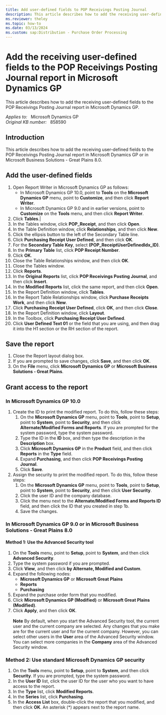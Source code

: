 ```yaml
---
title: Add user-defined fields to POP Receivings Posting Journal
description: This article describes how to add the receiving user-defined fields to the POP Receivings Posting Journal report in Microsoft Dynamics GP.
ms.reviewer: theley
ms.topic: how-to
ms.date: 03/13/2024
ms.custom: sap:Distribution - Purchase Order Processing
---
```

# Add the receiving user-defined fields to the POP Receivings Posting Journal report in Microsoft Dynamics GP

This article describes how to add the receiving user-defined fields to the POP Receivings Posting Journal report in Microsoft Dynamics GP.

_Applies to:_ &nbsp; Microsoft Dynamics GP  
_Original KB number:_ &nbsp; 858590

## Introduction

This article describes how to add the receiving user-defined fields to the POP Receivings Posting Journal report in Microsoft Dynamics GP or in Microsoft Business Solutions - Great Plains 8.0.

## Add the user-defined fields

1. Open Report Writer in Microsoft Dynamics GP as follows:
    - In Microsoft Dynamics GP 10.0, point to **Tools** on the **Microsoft Dynamics GP** menu, point to **Customize**, and then click **Report Writer**.
    - In Microsoft Dynamics GP 9.0 and in earlier versions, point to **Customize** on the **Tools** menu, and then click **Report Writer**.
1. Click **Tables**.|
1. In the Tables window, click **POP_Receipt**, and then click **Open**.
1. In the Table Definition window, click **Relationships**, and then click **New**.
1. Click the ellipsis button to the left of the Secondary Table line.
1. Click **Purchasing Receipt User Defined**, and then click **OK**.
1. For the **Secondary Table Key**, select **(POP_ReceiptUserDefinedldx_ID)**.
1. In the **Primary Table** list, click **POP Receipt Number**.
1. Click **OK**.
1. Close the Table Relationships window, and then click **OK**.
1. Close the Tables window.
1. Click **Reports**.
1. In the **Original Reports** list, click **POP Receivings Posting Journal**, and then click **Insert**.
1. In the **Modified Reports** list, click the same report, and then click **Open**.
1. In the Report Definition window, click **Tables**.
1. In the Report Table Relationships window, click **Purchase Receipts Work**, and then click **New**.
1. Click **Purchasing Receipt User Defined**, click **OK**, and then click **Close**.
1. In the Report Definition window, click **Layout**.
1. In the Toolbox, click **Purchasing Receipt User Defined**.
1. Click **User Defined Text 01** or the field that you are using, and then drag it into the H1 section or the RH section of the report.

## Save the report

1. Close the Report layout dialog box.
2. If you are prompted to save changes, click **Save**, and then click **OK**.
3. On the **File** menu, click **Microsoft Dynamics GP** or **Microsoft Business Solutions - Great Plains**.

## Grant access to the report

### In Microsoft Dynamics GP 10.0

1. Create the ID to print the modified report. To do this, follow these steps:
    1. On the **Microsoft Dynamics GP** menu, point to **Tools**, point to **Setup**, point to **System**, point to **Security**, and then click **Alternate/Modified Forms and Reports**. If you are prompted for the system password, type the system password.
    1. Type the ID in the **ID** box, and then type the description in the **Description** box.
    1. Click **Microsoft Dynamics GP** in the **Product** field, and then click **Reports** in the **Type** field.
    1. Expand **Purchasing**, and then click **POP Receivings Posting Journal**.
    1. Click **Save**.
2. Assign the security to print the modified report. To do this, follow these steps:
    1. On the **Microsoft Dynamics GP** menu, point to **Tools**, point to **Setup**, point to **System**, point to **Security**, and then click **User Security**.
    1. Click the user ID and the company database.
    1. Click the menu next to the **Alternate/Modified Forms and Reports ID** field, and then click the ID that you created in step 1b.
    1. Save the changes.

### In Microsoft Dynamics GP 9.0 or in Microsoft Business Solutions - Great Plains 8.0

#### Method 1: Use the Advanced Security tool

1. On the **Tools** menu, point to **Setup**, point to **System**, and then click **Advanced Security**.
2. Type the system password if you are prompted.
3. Click **View**, and then click **by Alternate, Modified and Custom**.
4. Expand the following nodes:
    - **Microsoft Dynamics GP** or **Microsoft Great Plains**
    - **Reports**
    - **Purchasing**
5. Expand the purchase order form that you modified.
6. Click **Microsoft Dynamics GP (Modified)** or **Microsoft Great Plains (Modified)**.
7. Click **Apply**, and then click **OK**.</br></br> **Note** By default, when you start the Advanced Security tool, the current user and the current company are selected. Any changes that you make are for the current user and for the current company. However, you can select other users in the **User** area of the Advanced Security window. You can select more companies in the **Company** area of the Advanced Security window.

### Method 2: Use standard Microsoft Dynamics GP security

1. On the **Tools** menu, point to **Setup**, point to **System**, and then click **Security**. If you are prompted, type the system password.
2. In the **User ID** list, click the user ID for the user who you want to have access to the report.
3. In the **Type** list, click **Modified Reports**.
4. In the **Series** list, click **Purchasing**.
5. In the **Access List** box, double-click the report that you modified, and then click **OK**. An asterisk (*) appears next to the report name.
